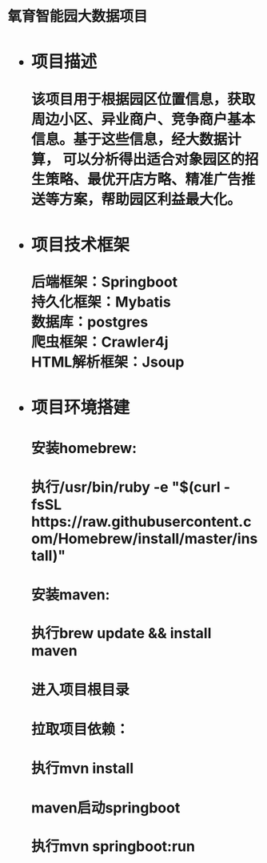 <h1>氧育智能园大数据项目</h>
<br>
<ul>
    <li>
        <h3>项目描述</h3>
        该项目用于根据园区位置信息，获取周边小区、异业商户、竞争商户基本信息。基于这些信息，经大数据计算，
        可以分析得出适合对象园区的招生策略、最优开店方略、精准广告推送等方案，帮助园区利益最大化。
   </li>
   <li>
        <h3>项目技术框架</h3>
        后端框架：Springboot <br>
        持久化框架：Mybatis <br>
        数据库：postgres <br>
        爬虫框架：Crawler4j <br>
        HTML解析框架：Jsoup
   </li>
   <li>
        <h3>项目环境搭建</h3>
        <h4>安装homebrew:</h4> 执行/usr/bin/ruby -e "$(curl -fsSL https://raw.githubusercontent.com/Homebrew/install/master/install)"
        <br>
        <h4>安装maven:</h4>执行brew update && install maven
        <br>
        <h4>进入项目根目录</h4>  
        <h4>拉取项目依赖：</h4>执行mvn install
        <br>
        <h4>maven启动springboot</h4>执行mvn springboot:run
</ul>